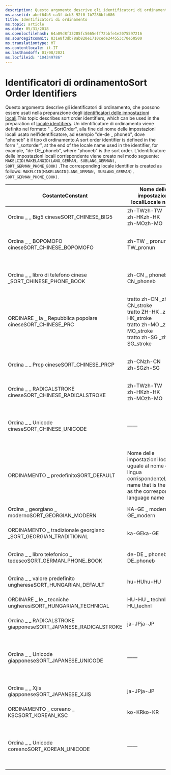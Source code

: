 ```yaml
---
description: Questo argomento descrive gli identificatori di ordinamento, che possono essere usati nella preparazione degli identificatori delle impostazioni locali.
ms.assetid: abef64b5-ca3f-4cb3-92f0-1b7286bfb686
title: Identificatori di ordinamento
ms.topic: article
ms.date: 05/31/2018
ms.openlocfilehash: 64a09d8f33285fc5665eff72bbfe1e2075597216
ms.sourcegitcommit: 831e8f3db78ab820e1710cede244553c70e50500
ms.translationtype: MT
ms.contentlocale: it-IT
ms.lasthandoff: 01/08/2021
ms.locfileid: "104349786"
---
```

# <a name="sort-order-identifiers"></a><span data-ttu-id="4454a-103">Identificatori di ordinamento</span><span class="sxs-lookup"><span data-stu-id="4454a-103">Sort Order Identifiers</span></span>

<span data-ttu-id="4454a-104">Questo argomento descrive gli identificatori di ordinamento, che possono essere usati nella preparazione degli [identificatori delle impostazioni locali](locale-identifiers.md).</span><span class="sxs-lookup"><span data-stu-id="4454a-104">This topic describes sort order identifiers, which can be used in the preparation of [locale identifiers](locale-identifiers.md).</span></span> <span data-ttu-id="4454a-105">Un identificatore di ordinamento viene definito nel formato " \_ SortOrder", alla fine del nome delle impostazioni locali usato nell'identificatore, ad esempio "de-de \_ phoneb", dove "phoneb" è il tipo di ordinamento.</span><span class="sxs-lookup"><span data-stu-id="4454a-105">A sort order identifier is defined in the form "\_sortorder", at the end of the locale name used in the identifier, for example, "de-DE\_phoneb", where "phoneb" is the sort order.</span></span> <span data-ttu-id="4454a-106">L'identificatore delle impostazioni locali corrispondente viene creato nel modo seguente: `MAKELCID(MAKELANGID(LANG_GERMAN, SUBLANG_GERMAN), SORT_GERMAN_PHONE_BOOK)` .</span><span class="sxs-lookup"><span data-stu-id="4454a-106">The corresponding locale identifier is created as follows: `MAKELCID(MAKELANGID(LANG_GERMAN, SUBLANG_GERMAN), SORT_GERMAN_PHONE_BOOK)`.</span></span>



| <span data-ttu-id="4454a-107">Costante</span><span class="sxs-lookup"><span data-stu-id="4454a-107">Constant</span></span>                      | <span data-ttu-id="4454a-108">Nome delle impostazioni locali</span><span class="sxs-lookup"><span data-stu-id="4454a-108">Locale name</span></span>                                                                                         | <span data-ttu-id="4454a-109">Significato</span><span class="sxs-lookup"><span data-stu-id="4454a-109">Meaning</span></span>                                                           |
|-------------------------------|-----------------------------------------------------------------------------------------------------|-------------------------------------------------------------------|
| <span data-ttu-id="4454a-110">Ordina \_ \_ Big5 cinese</span><span class="sxs-lookup"><span data-stu-id="4454a-110">SORT\_CHINESE\_BIG5</span></span>           | <span data-ttu-id="4454a-111">zh-TW</span><span class="sxs-lookup"><span data-stu-id="4454a-111">zh-TW</span></span><br/> <span data-ttu-id="4454a-112">zh-HK</span><span class="sxs-lookup"><span data-stu-id="4454a-112">zh-HK</span></span><br/> <span data-ttu-id="4454a-113">zh-MO</span><span class="sxs-lookup"><span data-stu-id="4454a-113">zh-MO</span></span><br/>                                                  | <span data-ttu-id="4454a-114">Ordine BIG5 cinese</span><span class="sxs-lookup"><span data-stu-id="4454a-114">Chinese BIG5 order</span></span>                                                |
| <span data-ttu-id="4454a-115">Ordina \_ \_ BOPOMOFO cinese</span><span class="sxs-lookup"><span data-stu-id="4454a-115">SORT\_CHINESE\_BOPOMOFO</span></span>       | <span data-ttu-id="4454a-116">zh-TW \_ pronun</span><span class="sxs-lookup"><span data-stu-id="4454a-116">zh-TW\_pronun</span></span>                                                                                       | <span data-ttu-id="4454a-117">Ordine Bopomofo cinese tradizionale</span><span class="sxs-lookup"><span data-stu-id="4454a-117">Traditional Chinese Bopomofo order</span></span>                                |
| <span data-ttu-id="4454a-118">Ordina \_ \_ libro di telefono cinese \_</span><span class="sxs-lookup"><span data-stu-id="4454a-118">SORT\_CHINESE\_PHONE\_BOOK</span></span>    | <span data-ttu-id="4454a-119">zh-CN \_ phoneb</span><span class="sxs-lookup"><span data-stu-id="4454a-119">zh-CN\_phoneb</span></span><br/>                                                                            | <span data-ttu-id="4454a-120">Ordine del libro telefonico cinese (cognome)</span><span class="sxs-lookup"><span data-stu-id="4454a-120">Chinese phone book (surname) order</span></span>                                |
| <span data-ttu-id="4454a-121">ORDINARE \_ la \_ Repubblica popolare cinese</span><span class="sxs-lookup"><span data-stu-id="4454a-121">SORT\_CHINESE\_PRC</span></span>            | <span data-ttu-id="4454a-122">tratto zh-CN \_</span><span class="sxs-lookup"><span data-stu-id="4454a-122">zh-CN\_stroke</span></span><br/> <span data-ttu-id="4454a-123">tratto ZH-HK \_</span><span class="sxs-lookup"><span data-stu-id="4454a-123">zh-HK\_stroke</span></span><br/> <span data-ttu-id="4454a-124">tratto zh-MO \_</span><span class="sxs-lookup"><span data-stu-id="4454a-124">zh-MO\_stroke</span></span><br/> <span data-ttu-id="4454a-125">tratto zh-SG \_</span><span class="sxs-lookup"><span data-stu-id="4454a-125">zh-SG\_stroke</span></span><br/> | <span data-ttu-id="4454a-126">Ordine di conteggio tratti cinese PRC</span><span class="sxs-lookup"><span data-stu-id="4454a-126">PRC Chinese stroke count order</span></span>                                    |
| <span data-ttu-id="4454a-127">Ordina \_ \_ Prcp cinese</span><span class="sxs-lookup"><span data-stu-id="4454a-127">SORT\_CHINESE\_PRCP</span></span>           | <span data-ttu-id="4454a-128">zh-CN</span><span class="sxs-lookup"><span data-stu-id="4454a-128">zh-CN</span></span><br/> <span data-ttu-id="4454a-129">zh-SG</span><span class="sxs-lookup"><span data-stu-id="4454a-129">zh-SG</span></span><br/>                                                                   | <span data-ttu-id="4454a-130">Ordine fonetico cinese Repubblica popolare cinese</span><span class="sxs-lookup"><span data-stu-id="4454a-130">PRC Chinese phonetic order</span></span>                                        |
| <span data-ttu-id="4454a-131">Ordina \_ \_ RADICALSTROKE cinese</span><span class="sxs-lookup"><span data-stu-id="4454a-131">SORT\_CHINESE\_RADICALSTROKE</span></span>  | <span data-ttu-id="4454a-132">zh-TW</span><span class="sxs-lookup"><span data-stu-id="4454a-132">zh-TW</span></span><br/> <span data-ttu-id="4454a-133">zh-HK</span><span class="sxs-lookup"><span data-stu-id="4454a-133">zh-HK</span></span><br/> <span data-ttu-id="4454a-134">zh-MO</span><span class="sxs-lookup"><span data-stu-id="4454a-134">zh-MO</span></span><br/>                                                  | <span data-ttu-id="4454a-135">Ordine radicale/tratto cinese</span><span class="sxs-lookup"><span data-stu-id="4454a-135">Chinese radical/stroke order</span></span>                                      |
| <span data-ttu-id="4454a-136">Ordina \_ \_ Unicode cinese</span><span class="sxs-lookup"><span data-stu-id="4454a-136">SORT\_CHINESE\_UNICODE</span></span>        | <span data-ttu-id="4454a-137">—</span><span class="sxs-lookup"><span data-stu-id="4454a-137">—</span></span>                                                                                                   | <span data-ttu-id="4454a-138">Ordine Unicode cinese **Windows 2000:** non supportato.</span><span class="sxs-lookup"><span data-stu-id="4454a-138">Chinese Unicode order **Windows 2000:** Not supported.</span></span><br/>  |
| <span data-ttu-id="4454a-139">ORDINAMENTO \_ predefinito</span><span class="sxs-lookup"><span data-stu-id="4454a-139">SORT\_DEFAULT</span></span>                 | <span data-ttu-id="4454a-140">Nome delle impostazioni locali uguale al nome della lingua corrispondente</span><span class="sxs-lookup"><span data-stu-id="4454a-140">Locale name that is the same as the corresponding language name</span></span>                                     | <span data-ttu-id="4454a-141">Ordinamento predefinito</span><span class="sxs-lookup"><span data-stu-id="4454a-141">Default sort order</span></span>                                                |
| <span data-ttu-id="4454a-142">Ordina \_ georgiano \_ moderno</span><span class="sxs-lookup"><span data-stu-id="4454a-142">SORT\_GEORGIAN\_MODERN</span></span>        | <span data-ttu-id="4454a-143">KA-GE \_ moderno</span><span class="sxs-lookup"><span data-stu-id="4454a-143">ka-GE\_modern</span></span>                                                                                       | <span data-ttu-id="4454a-144">Ordine moderno georgiano</span><span class="sxs-lookup"><span data-stu-id="4454a-144">Georgian modern order</span></span>                                             |
| <span data-ttu-id="4454a-145">ORDINAMENTO \_ tradizionale georgiano \_</span><span class="sxs-lookup"><span data-stu-id="4454a-145">SORT\_GEORGIAN\_TRADITIONAL</span></span>   | <span data-ttu-id="4454a-146">ka-GE</span><span class="sxs-lookup"><span data-stu-id="4454a-146">ka-GE</span></span>                                                                                               | <span data-ttu-id="4454a-147">Ordine tradizionale georgiano</span><span class="sxs-lookup"><span data-stu-id="4454a-147">Georgian traditional order</span></span>                                        |
| <span data-ttu-id="4454a-148">Ordina \_ \_ libro telefonico \_ tedesco</span><span class="sxs-lookup"><span data-stu-id="4454a-148">SORT\_GERMAN\_PHONE\_BOOK</span></span>     | <span data-ttu-id="4454a-149">de-DE \_ phoneb</span><span class="sxs-lookup"><span data-stu-id="4454a-149">de-DE\_phoneb</span></span>                                                                                       | <span data-ttu-id="4454a-150">Ordine del libro telefonico tedesco</span><span class="sxs-lookup"><span data-stu-id="4454a-150">German phone book order</span></span>                                           |
| <span data-ttu-id="4454a-151">Ordina \_ \_ valore predefinito ungherese</span><span class="sxs-lookup"><span data-stu-id="4454a-151">SORT\_HUNGARIAN\_DEFAULT</span></span>      | <span data-ttu-id="4454a-152">hu-HU</span><span class="sxs-lookup"><span data-stu-id="4454a-152">hu-HU</span></span>                                                                                               | <span data-ttu-id="4454a-153">Ordine predefinito ungherese</span><span class="sxs-lookup"><span data-stu-id="4454a-153">Hungarian default order</span></span>                                           |
| <span data-ttu-id="4454a-154">ORDINARE \_ le \_ tecniche ungheresi</span><span class="sxs-lookup"><span data-stu-id="4454a-154">SORT\_HUNGARIAN\_TECHNICAL</span></span>    | <span data-ttu-id="4454a-155">HU-HU \_ technl</span><span class="sxs-lookup"><span data-stu-id="4454a-155">hu-HU\_technl</span></span>                                                                                       | <span data-ttu-id="4454a-156">Ordine tecnico ungherese</span><span class="sxs-lookup"><span data-stu-id="4454a-156">Hungarian technical order</span></span>                                         |
| <span data-ttu-id="4454a-157">Ordina \_ \_ RADICALSTROKE giapponese</span><span class="sxs-lookup"><span data-stu-id="4454a-157">SORT\_JAPANESE\_RADICALSTROKE</span></span> | <span data-ttu-id="4454a-158">ja-JP</span><span class="sxs-lookup"><span data-stu-id="4454a-158">ja-JP</span></span>                                                                                               | <span data-ttu-id="4454a-159">Ordine radicale/tratto giapponese</span><span class="sxs-lookup"><span data-stu-id="4454a-159">Japanese radical/stroke order</span></span>                                     |
| <span data-ttu-id="4454a-160">Ordina \_ \_ Unicode giapponese</span><span class="sxs-lookup"><span data-stu-id="4454a-160">SORT\_JAPANESE\_UNICODE</span></span>       | <span data-ttu-id="4454a-161">—</span><span class="sxs-lookup"><span data-stu-id="4454a-161">—</span></span>                                                                                                   | <span data-ttu-id="4454a-162">Ordine Unicode giapponese **Windows 2000:** non supportato.</span><span class="sxs-lookup"><span data-stu-id="4454a-162">Japanese Unicode order **Windows 2000:** Not supported.</span></span><br/> |
| <span data-ttu-id="4454a-163">Ordina \_ \_ Xjis giapponese</span><span class="sxs-lookup"><span data-stu-id="4454a-163">SORT\_JAPANESE\_XJIS</span></span>          | <span data-ttu-id="4454a-164">ja-JP</span><span class="sxs-lookup"><span data-stu-id="4454a-164">ja-JP</span></span>                                                                                               | <span data-ttu-id="4454a-165">Ordine XJIS giapponese</span><span class="sxs-lookup"><span data-stu-id="4454a-165">Japanese XJIS order</span></span>                                               |
| <span data-ttu-id="4454a-166">ORDINAMENTO \_ coreano \_ KSC</span><span class="sxs-lookup"><span data-stu-id="4454a-166">SORT\_KOREAN\_KSC</span></span>             | <span data-ttu-id="4454a-167">ko-KR</span><span class="sxs-lookup"><span data-stu-id="4454a-167">ko-KR</span></span>                                                                                               | <span data-ttu-id="4454a-168">Ordine del KSC coreano</span><span class="sxs-lookup"><span data-stu-id="4454a-168">Korean KSC order</span></span>                                                  |
| <span data-ttu-id="4454a-169">Ordina \_ \_ Unicode coreano</span><span class="sxs-lookup"><span data-stu-id="4454a-169">SORT\_KOREAN\_UNICODE</span></span>         | <span data-ttu-id="4454a-170">—</span><span class="sxs-lookup"><span data-stu-id="4454a-170">—</span></span>                                                                                                   | <span data-ttu-id="4454a-171">Ordine Unicode coreano **Windows 2000:** non supportato.</span><span class="sxs-lookup"><span data-stu-id="4454a-171">Korean Unicode order **Windows 2000:** Not supported.</span></span><br/>   |



 

 

 




